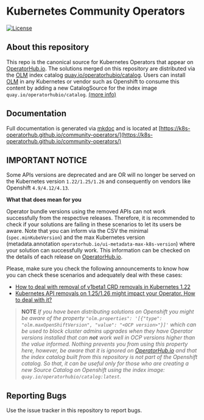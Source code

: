 # Kubernetes Community Operators
[![License](http://img.shields.io/:license-apache-blue.svg)](http://www.apache.org/licenses/LICENSE-2.0.html)

## About this repository

This repo is the canonical source for Kubernetes Operators that appear on [OperatorHub.io](https://operatorhub.io).
The solutions merged on this repository are distributed via the [OLM][olm] index catalog [quay.io/operatorhubio/catalog][quay.io].
Users can install [OLM][olm] in any Kubernetes or vendor such as Openshift to consume this content by adding a new CatalogSource for the index image `quay.io/operatorhubio/catalog`. [(more info)][catalog]

## Documentation

Full documentation is generated via [mkdoc](https://www.mkdocs.org/) and is located at [https://k8s-operatorhub.github.io/community-operators/](https://k8s-operatorhub.github.io/community-operators/)

## IMPORTANT NOTICE

Some APIs versions are deprecated and are OR will no longer be served on the Kubernetes version 
`1.22/1.25/1.26` and consequently on vendors like Openshift `4.9/4.12/4.13`.

**What that does mean for you**

Operator bundle versions using the removed APIs can not work successfully from the respective releases. 
Therefore, it is recommended to check if your solutions are failing in these scenarios to let its users be aware. 
Note that you can inform via the CSV the minimal (`spec.minKubeVersion`) and the max Kubernetes 
version (metadata.annotation `operatorhub.io/ui-metadata-max-k8s-version`) where your solution can 
successfully work. This information can be checked on the details of each release on [OperatorHub.io](https://operatorhub.io).

Please, make sure you check the following announcements to know how you can check these scenarios and adequately deal with these cases:

- [How to deal with removal of v1beta1 CRD removals in Kubernetes 1.22](https://github.com/k8s-operatorhub/community-operators/discussions/468)
- [Kubernetes API removals on 1.25/1.26 might impact your Operator. How to deal with it?](https://github.com/k8s-operatorhub/community-operators/discussions/1194)

> **NOTE** _If you have been distributing solutions on Openshift you might be aware of the 
property `"olm.properties": '[{"type": "olm.maxOpenShiftVersion", "value": "<OCP version>"}]'` 
which can be used to block cluster admins upgrades when they have Operator versions installed that can **not** 
work well in OCP versions higher than the value informed. Nothing prevents you from using this property here, 
however, be aware that it is ignored on [OperatorHub.io](https://operatorhub.io) and that the index catalog built from 
this repository is not part of the Openshift catalog. So that, it can be useful only for those 
who are creating a new Source Catalog on Openshift using the index image: `quay.io/operatorhubio/catalog:latest`._ 

## Reporting Bugs

Use the issue tracker in this repository to report bugs.

[k8s-deprecated-guide]: https://kubernetes.io/docs/reference/using-api/deprecation-guide/#v1-22
[olm]: https://github.com/operator-framework/operator-lifecycle-manager
[quay.io]: https://quay.io/repository/operatorhubio/catalog?tag=latest&tab=tags
[catalog]: https://k8s-operatorhub.github.io/community-operators/testing-operators/#1-create-the-catalogsource